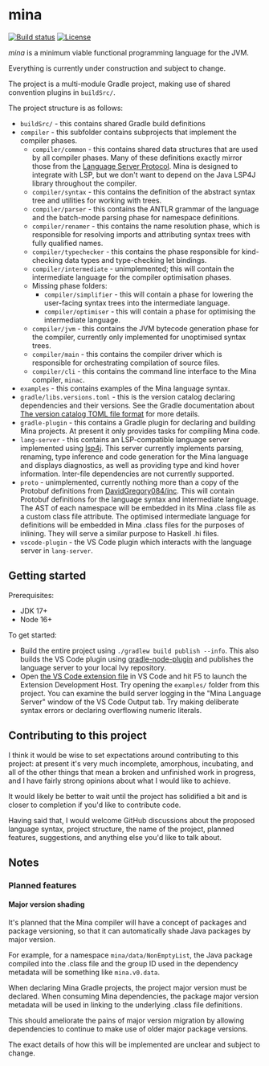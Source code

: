 # mina

[![Build status](https://badge.buildkite.com/fc749e98ce02606567678244499e97a8202999e22b0a6219fb.svg?branch=main)](https://buildkite.com/mina-lang/mina)
[![License](https://img.shields.io/badge/license-Apache--2.0-green)](https://opensource.org/licenses/Apache-2.0)

*mina* is a minimum viable functional programming language for the JVM.

Everything is currently under construction and subject to change.

The project is a multi-module Gradle project, making use of shared convention plugins in `buildSrc/`.

The project structure is as follows:

* `buildSrc/` - this contains shared Gradle build definitions
* `compiler` - this subfolder contains subprojects that implement the compiler phases.
    * `compiler/common` - this contains shared data structures that are used by all compiler phases. Many of these definitions exactly mirror those from the [Language Server Protocol](https://microsoft.github.io/language-server-protocol/). Mina is designed to integrate with LSP, but we don't want to depend on the Java LSP4J library throughout the compiler.
    * `compiler/syntax` - this contains the definition of the abstract syntax tree and utilities for working with trees.
    * `compiler/parser` - this contains the ANTLR grammar of the language and the batch-mode parsing phase for namespace definitions.
    * `compiler/renamer` - this contains the name resolution phase, which is responsible for resolving imports and attributing syntax trees with fully qualified names.
    * `compiler/typechecker` - this contains the phase responsible for kind-checking data types and type-checking let bindings.
    * `compiler/intermediate` - unimplemented; this will contain the intermediate language for the compiler optimisation phases.
    * Missing phase folders:
        * `compiler/simplifier` - this will contain a phase for lowering the user-facing syntax trees into the intermediate language.
        * `compiler/optimiser` - this will contain a phase for optimising the intermediate language.
    * `compiler/jvm` - this contains the JVM bytecode generation phase for the compiler, currently only implemented for unoptimised syntax trees.
    * `compiler/main` - this contains the compiler driver which is responsible for orchestrating compilation of source files.
    * `compiler/cli` - this contains the command line interface to the Mina compiler, `minac`.
* `examples` - this contains examples of the Mina language syntax.
* `gradle/libs.versions.toml` - this is the version catalog declaring dependencies and their versions. See the Gradle documentation about [The version catalog TOML file format](https://docs.gradle.org/current/userguide/platforms.html#sub::toml-dependencies-format) for more details.
* `gradle-plugin` - this contains a Gradle plugin for declaring and building Mina projects. At present it only provides tasks for compiling Mina code.
* `lang-server` - this contains an LSP-compatible language server implemented using [lsp4j](https://github.com/eclipse/lsp4j). This server currently implements parsing, renaming, type inference and code generation for the Mina language and displays diagnostics, as well as providing type and kind hover information. Inter-file dependencies are not currently supported.
* `proto` - unimplemented, currently nothing more than a copy of the Protobuf definitions from [DavidGregory084/inc](https://github.com/DavidGregory084/inc). This will contain Protobuf definitions for the language syntax and intermediate language. The AST of each namespace will be embedded in its Mina .class file as a custom class file attribute. The optimised intermediate language for definitions will be embedded in Mina .class files for the purposes of inlining. They will serve a similar purpose to Haskell .hi files.
* `vscode-plugin` - the VS Code plugin which interacts with the language server in `lang-server`.

## Getting started

Prerequisites:

* JDK 17+
* Node 16+

To get started:

* Build the entire project using `./gradlew build publish --info`. This also builds the VS Code plugin using [gradle-node-plugin](https://github.com/node-gradle/gradle-node-plugin) and publishes the language server to your local Ivy repository.
* Open [the VS Code extension file](./vscode-plugin/src/extension.ts) in VS Code and hit F5 to launch the Extension Development Host. Try opening the `examples/` folder from this project. You can examine the build server logging in the "Mina Language Server" window of the VS Code Output tab. Try making deliberate syntax errors or declaring overflowing numeric literals.

## Contributing to this project

I think it would be wise to set expectations around contributing to this project: at present it's very much incomplete, amorphous, incubating, and all of the other things that mean a broken and unfinished work in progress, and I have fairly strong opinions about what I would like to achieve.

It would likely be better to wait until the project has solidified a bit and is closer to completion if you'd like to contribute code.

Having said that, I would welcome GitHub discussions about the proposed language syntax, project structure, the name of the project, planned features, suggestions, and anything else you'd like to talk about.

## Notes

### Planned features

#### Major version shading

It's planned that the Mina compiler will have a concept of packages and package versioning, so that it can automatically shade Java packages by major version.

For example, for a namespace `mina/data/NonEmptyList`, the Java package compiled into the .class file and the group ID used in the dependency metadata will be something like `mina.v0.data`.

When declaring Mina Gradle projects, the project major version must be declared. When consuming Mina dependencies, the package major version metadata will be used in linking to the underlying .class file definitions.

This should ameliorate the pains of major version migration by allowing dependencies to continue to make use of older major package versions.

The exact details of how this will be implemented are unclear and subject to change.

